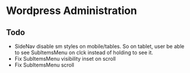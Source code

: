 # Wordpress Administration

## Todo
- SideNav disable sm styles on mobile/tables. So on tablet, user be able to see SubItemsMenu on clck instead of holding to see it.
- Fix SubItemsMenu visibility inset on scroll
- Fix SubItemsMenu scroll

